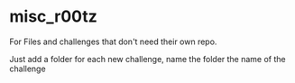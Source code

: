 # misc_r00tz
For Files and challenges that don't need their own repo.

Just add a folder for each new challenge, name the folder the name of the challenge
